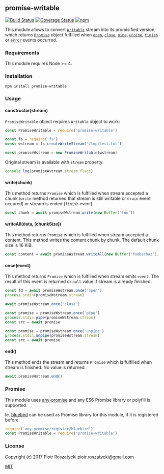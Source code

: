 ## promise-writable

[![Build Status](https://secure.travis-ci.org/dex4er/js-promise-writable.svg)](http://travis-ci.org/dex4er/js-promise-writable) [![Coverage Status](https://coveralls.io/repos/github/dex4er/js-promise-writable/badge.svg)](https://coveralls.io/github/dex4er/js-promise-writable) [![npm](https://img.shields.io/npm/v/promise-writable.svg)](https://www.npmjs.com/package/promise-writable)

This module allows to convert
[`Writable`](https://nodejs.org/api/stream.html#stream_class_stream_writable)
stream into its promisified version, which returns [`Promise`](https://developer.mozilla.org/en-US/docs/Web/JavaScript/Reference/Global_Objects/Promise)
object fulfilled when
[`open`](https://nodejs.org/api/fs.html#fs_event_open),
[`close`](https://nodejs.org/api/fs.html#fs_event_close),
[`pipe`](https://nodejs.org/api/stream.html#stream_event_pipe),
[`unpipe`](https://nodejs.org/api/stream.html#stream_event_unpipe),
[`finish`](https://nodejs.org/api/stream.html#stream_event_finish) or
[`error`](https://nodejs.org/api/stream.html#stream_event_error) events
occurred.

### Requirements

This module requires Node >= 4.

### Installation

```shell
npm install promise-writable
```

### Usage

#### constructor(stream)

`PromiseWritable` object requires `Writable` object to work:

```js
const PromiseWritable = require('promise-writable')

const fs = require('fs')
const wstream = fs.createWriteStream('/tmp/test.txt')

const promiseWstream = new PromiseWritable(wstream)
```

Original stream is available with `stream` property:

```js
console.log(promiseWstream.stream.flags)
```

#### write(chunk)

This method returns `Promise` which is fulfilled when stream accepted a
chunk (`write` method returned that stream is still writable or `drain` event
occured) or stream is ended (`finish` event).

```js
const chunk = await promiseWstream.write(new Buffer('foo'))
```

#### writeAll(data, [chunkSize])

This method returns `Promise` which is fulfilled when stream accepted a
content. This method writes the content chunk by chunk. The default chunk size
is 16 KiB.

```js
const content = await promiseWstream.writeAll(new Buffer('foobarbaz'), 3)
```

#### once(event)

This method returns `Promise` which is fulfilled when stream emits `event`. The
result of this event is returned or `null` value if stream is already finished.

```js
const fd = await promiseWstream.once('open')
process.stdin(promiseWstream.stream)

await promiseWstream.once('close')

const promise = promiseWstream.once('pipe')
process.stdin.pipe(promiseWstream.stream)
const src = await promise

const promise = promiseWstream.once('unpipe')
process.stdin.unpipe(promiseWstream.stream)
const src = await promise
```

#### end()

This method ends the stream and returns `Promise` which is fulfilled when stream
is finished. No value is returned.

```js
await promiseWstream.end()
```

### Promise

This module uses [any-promise](https://www.npmjs.com/package/any-promise) and
any ES6 Promise library or polyfill is supported.

Ie. [bluebird](https://www.npmjs.com/package/bluebird) can be used as Promise
library for this module, if it is registered before.

```js
require('any-promise/register/bluebird')
const PromiseWritable = require('promise-writable')
```

### License

Copyright (c) 2017 Piotr Roszatycki <piotr.roszatycki@gmail.com>

[MIT](https://opensource.org/licenses/MIT)
